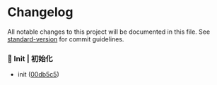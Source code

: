 # Changelog

All notable changes to this project will be documented in this file. See [standard-version](https://github.com/conventional-changelog/standard-version) for commit guidelines.


### 🎉 Init | 初始化

* init ([00db5c5](https://github.com/CodeNoobStar/midway-admin-server/commit/00db5c5a4aeb6294f4aebadfe82784c32733a548))
